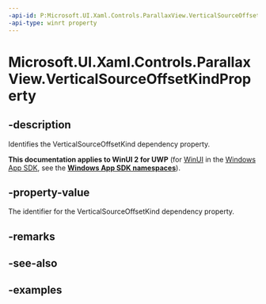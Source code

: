 ```yaml
---
-api-id: P:Microsoft.UI.Xaml.Controls.ParallaxView.VerticalSourceOffsetKindProperty
-api-type: winrt property
---
```

<!-- Property syntax.
public DependencyProperty VerticalSourceOffsetKindProperty { get; }
-->

# Microsoft.UI.Xaml.Controls.ParallaxView.VerticalSourceOffsetKindProperty


## -description

Identifies the VerticalSourceOffsetKind dependency property.


**This documentation applies to WinUI 2 for UWP** (for [WinUI](/windows/apps/winui/winui3/) in the [Windows App SDK](/windows/apps/windows-app-sdk/), see the **[Windows App SDK namespaces](/windows/windows-app-sdk/api/winrt/)**).

## -property-value

The identifier for the VerticalSourceOffsetKind dependency property.


## -remarks


## -see-also


## -examples



